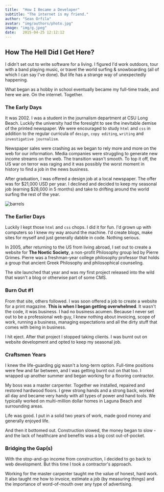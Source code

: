 ```yaml
---
title:  "How I Became a Developer"
subtitle: "The internet is my friend."
author: "Sean Orfila"
avatar: "img/authors/photo.jpg"
image: "img/g.jpeg"
date:   2015-04-25 12:12:12
---
```


## How The Hell Did I Get Here?
I didn't set out to write software for a living. I figured I'd work outdoors, tour with a band playing music, or travel the world surfing & snowboarding (all of which I can say I've done). But life has a strange way of unexpectedly happening.

What began as a hobby in school eventually became my full-time trade, and here we are. On the internet. Together.

### The Early Days
It was 2002. I was a student in the journalism department at CSU Long Beach. Luckily the university had the foresight to see the inevitable demise of the printed newspaper. We were encouraged to study `html` and `css` in addition to the regular curricula of `design`, `copy editing`, `writing` and `investigative journalism`. 

Newspaper sales were crashing as we began to rely more and more on the web for our information. Media companies were struggling to generate new income streams on the web. The transition wasn't smooth. To top it off, the US war on terror was raging and it was possibly the worst moment in history to find a job in the news business.

After graduation, I was offered a design job at a local newspaper. The offer was for $21,000 USD per year. I declined and decided to keep my seasonal job (earning $28,000 in 5 months) and take to drifting around the world surfing the rest of the year.

![barrels](https://seandogg.github.io/img/padang.jpeg "Drifting Around")

### The Earlier Days
Luckily I kept those `html` and `css` chops. I did it for fun. I'd grown up with computers so I knew my way around the machine. I'd create blogs, make sites for myself and just generally dabble in code. Nothing serious. 

In 2005, after returning to the US from living abroad, I set out to create a website for **The Noetic Society**, a non-profit Philosophy group led by Pierre Grimes. Pierre was a freshman-year college philosophy professor that holds a group that ancient Greek Philosophy and philosophical counseling. 

The site launched that year and was my first project released into the wild that wasn't a blog or otherwise part of some CMS. 

### Burn Out #1
 
From that site, others followed. I was soon offered a job to create a website for a print magazine. **This is when I began getting overwhelmed**. It wasn't the code, it was business. I had no business acumen. Because I never set out to be a professional web guy, I knew nothing about invoicing, scope of work, running a business, managing expectations and all the dirty stuff that comes with being in business.

I hit eject. After that project I stopped taking clients. I was burnt out on website development and opted to keep my seasonal job.

### Craftsmen Years

I knew the life-guarding gig wasn't a long-term option. Full-time positions were few and far between, and I was getting burnt out on that too. I wrapped up another summer and began working for a flooring contractor.
 
My boss was a master carpenter. Together we installed, repaired and restored hardwood floors. I grew strong hands and a strong back, worked all day and became very handy with all types of power and hand tools. We typically worked on multi-million dollar homes in Laguna Beach and surrounding areas. 

Life was good. I put in a solid two years of work, made good money and generally enjoyed life. 

And then it bottomed out. Construction slowed, the money began to slow - and the lack of healthcare and benefits was a big cost out-of-pocket. 

### Bridging the Gap(s)

With the stop-and-go income from construction, I decided to go back to web development. But this time I took a contractor's approach. 

Working for the master carpenter taught me the value of honest, hard work. It also taught me how to invoice, estimate a job (by measuring things) and the importance of word-of-mouth over any type of advertising.